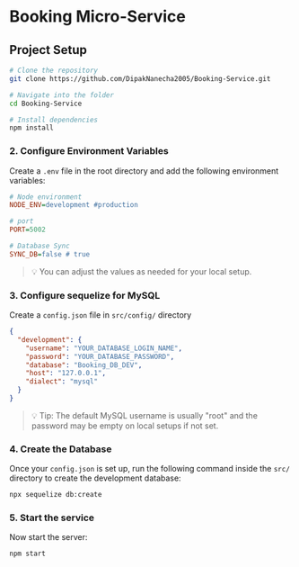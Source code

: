 # Booking Micro-Service

## Project Setup

```bash
# Clone the repository
git clone https://github.com/DipakNanecha2005/Booking-Service.git

# Navigate into the folder
cd Booking-Service

# Install dependencies
npm install
```

### 2. Configure Environment Variables

Create a `.env` file in the root directory and add the following environment variables:

```ini
# Node environment
NODE_ENV=development #production

# port
PORT=5002

# Database Sync
SYNC_DB=false # true
```

> 💡 You can adjust the values as needed for your local setup.

### 3. Configure sequelize for MySQL

Create a `config.json` file in `src/config/` directory

```json
{
  "development": {
    "username": "YOUR_DATABASE_LOGIN_NAME",
    "password": "YOUR_DATABASE_PASSWORD",
    "database": "Booking_DB_DEV",
    "host": "127.0.0.1",
    "dialect": "mysql"
  }
}
```

> 💡 Tip: The default MySQL username is usually "root" and the password may be empty on local setups if not set.

### 4. Create the Database

Once your `config.json` is set up, run the following command inside the `src/` directory to create the development database:

```bash
npx sequelize db:create
```

### 5. Start the service

Now start the server:

```bash
npm start
```
